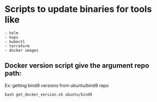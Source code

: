 # Scripts to update binaries for tools like
```
- helm
- kops
- kubectl
- terraform
- docker images
```
## Docker version script give the argument repo path:

Ex: getting bind9 versions from ubuntu/bind9 repo

```
bash get_docker_version.sh ubuntu/bind9
```